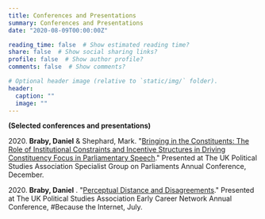 ```yaml
---
title: Conferences and Presentations
summary: Conferences and Presentations
date: "2020-08-09T00:00:00Z"

reading_time: false  # Show estimated reading time?
share: false  # Show social sharing links?
profile: false  # Show author profile?
comments: false  # Show comments?

# Optional header image (relative to `static/img/` folder).
header:
  caption: ""
  image: ""
---
```


**(Selected conferences and presentations)**

2020\.  **Braby, Daniel** & Shephard, Mark.  "[Bringing in the Constituents: The Role of Institutional Constraints and Incentive Structures in Driving Constituency Focus in Parliamentary Speech](https://psaparliaments.org/annual-conference/)."  Presented at The UK Political Studies Association Specialist Group on Parliaments Annual Conference, December.

2020\.  **Braby, Daniel** . "[Perceptual Distance and Disagreements](https://becausetheinternet.psaecn.co.uk/)."  Presented at The UK Political Studies Association Early Career Network Annual Conference, #Because the Internet, July.

